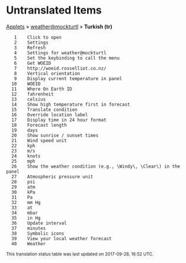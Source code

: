 # Untranslated Items
[Applets](../../../README.md) &#187; [weather@mockturtl](../README.md) &#187; **Turkish (tr)**

       1	Click to open
       2	Settings
       3	Refresh
       4	Settings for weather@mockturtl
       5	Set the keybinding to call the menu
       6	Get WOEID
       7	http://woeid.rosselliot.co.nz/
       8	Vertical orientation
       9	Display current temperature in panel
      10	WOEID
      11	Where On Earth ID
      12	fahrenheit
      13	celsius
      14	Show high temperature first in forecast
      15	Translate condition
      16	Override location label
      17	Display time in 24 hour format
      18	Forecast length
      19	days
      20	Show sunrise / sunset times
      21	Wind speed unit
      22	kph
      23	m/s
      24	knots
      25	mph
      26	Show the weather condition (e.g., \Windy\, \Clear\) in the panel
      27	Atmospheric pressure unit
      28	psi
      29	atm
      30	kPa
      31	Pa
      32	mm Hg
      33	at
      34	mbar
      35	in Hg
      36	Update interval
      37	minutes
      38	Symbolic icons
      39	View your local weather forecast
      40	Weather

<sup>This translation status table was last updated on 2017-09-28, 16:52 UTC.</sup>

